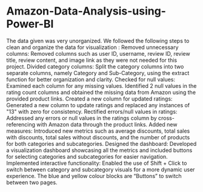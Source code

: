 # Amazon-Data-Analysis-using-Power-BI
The data given was very unorganized. We followed the following steps to clean and organize the data for visualization : 
Removed unnecessary columns: Removed columns such as user ID, username, review ID, review title, review content, and image link as they were not needed for this project.
Divided category columns: Split the category columns into two separate columns, namely Category and Sub-Category, using the extract function for better organization and clarity.
Checked for null values: Examined each column for any missing values. Identified 2 null values in the rating count columns and obtained the missing data from Amazon using the provided product links.
Created a new column for updated ratings: Generated a new column to update ratings and replaced any instances of "13" with zero for consistency.
Rectified errors/null values in ratings: Addressed any errors or null values in the ratings column by cross-referencing with Amazon data through the product links.
Added new measures: Introduced new metrics such as average discounts, total sales with discounts, total sales without discounts, and the number of products for both categories and subcategories.
Designed the dashboard: Developed a visualization dashboard showcasing all the metrics and included buttons for selecting categories and subcategories for easier navigation.
Implemented interactive functionality: Enabled the use of Shift + Click to switch between category and subcategory visuals for a more dynamic user experience. The blue and yellow colour blocks are “Buttons” to switch between two pages.

